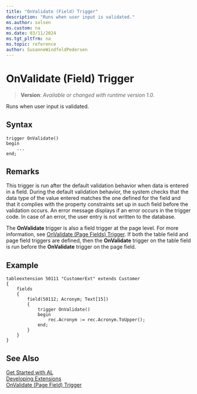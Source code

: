 ```yaml
---
title: "OnValidate (Field) Trigger"
description: "Runs when user input is validated."
ms.author: solsen
ms.custom: na
ms.date: 03/11/2024
ms.tgt_pltfrm: na
ms.topic: reference
author: SusanneWindfeldPedersen
---
```

[//]: # (START>DO_NOT_EDIT)
[//]: # (IMPORTANT:Do not edit any of the content between here and the END>DO_NOT_EDIT.)
[//]: # (Any modifications should be made in the .xml files in the ModernDev repo.)

# OnValidate (Field) Trigger
> **Version**: _Available or changed with runtime version 1.0._

Runs when user input is validated.


## Syntax
```AL
trigger OnValidate()
begin
    ...
end;
```



[//]: # (IMPORTANT: END>DO_NOT_EDIT)

## Remarks  

This trigger is run after the default validation behavior when data is entered in a field. During the default validation behavior, the system checks that the data type of the value entered matches the one defined for the field and that it complies with the property constraints set up in such field before the validation occurs. An error message displays if an error occurs in the trigger code. In case of an error, the user entry is not written to the database.  

The **OnValidate** trigger is also a field trigger at the page level. For more information, see [OnValidate (Page Fields) Trigger](../pagefield/devenv-onvalidate-pagefield-trigger.md). If both the table field and page field triggers are defined, then the **OnValidate** trigger on the table field is run before the **OnValidate** trigger on the page field.  

## Example

```AL
tableextension 50111 "CustomerExt" extends Customer
{
    fields
    {
        field(50112; Acronym; Text[15])
        {
            trigger OnValidate()
            begin
                rec.Acronym := rec.Acronym.ToUpper();
            end;
        }
    }
}
```

## See Also  
[Get Started with AL](../../devenv-get-started.md)  
[Developing Extensions](../../devenv-dev-overview.md)  
[OnValidate (Page Field) Trigger](../pagefield/devenv-onvalidate-pagefield-trigger.md)
